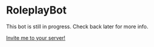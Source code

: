 # RoleplayBot

This bot is still in progress. Check back later for more info.  

[Invite me to your server!](https://discordapp.com/oauth2/authorize?permissions=0&client_id=276670237099950080&scope=bot)